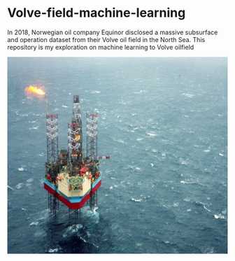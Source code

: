 # Volve-field-machine-learning
In 2018, Norwegian oil company Equinor disclosed a massive subsurface and operation dataset from their Volve oil field in the North Sea. This repository is my exploration on machine learning to Volve oilfield
<p align="center">
  <img width="800" height="450" src="https://github.com/KarimMAJDOUB/Volve-field-machine-learning/blob/main/BHP%20Prediction/Plots/Volve.jpg">